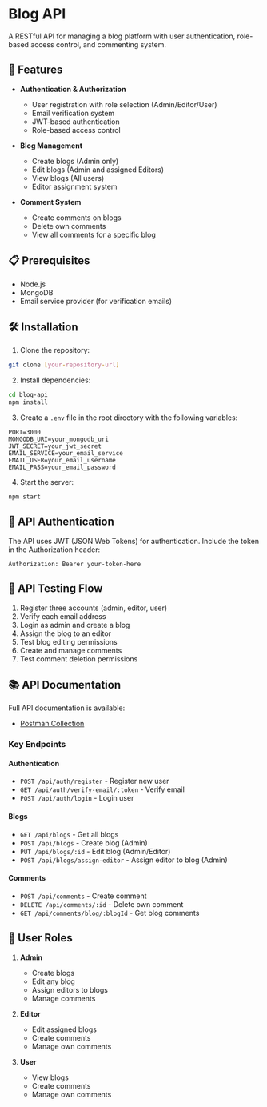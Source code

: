 # Blog API

A RESTful API for managing a blog platform with user authentication, role-based access control, and commenting system.

## 🚀 Features

- **Authentication & Authorization**
  - User registration with role selection (Admin/Editor/User)
  - Email verification system
  - JWT-based authentication
  - Role-based access control

- **Blog Management**
  - Create blogs (Admin only)
  - Edit blogs (Admin and assigned Editors)
  - View blogs (All users)
  - Editor assignment system

- **Comment System**
  - Create comments on blogs
  - Delete own comments
  - View all comments for a specific blog

## 📋 Prerequisites

- Node.js
- MongoDB
- Email service provider (for verification emails)

## 🛠️ Installation

1. Clone the repository:
```bash
git clone [your-repository-url]
```

2. Install dependencies:
```bash
cd blog-api
npm install
```

3. Create a `.env` file in the root directory with the following variables:
```env
PORT=3000
MONGODB_URI=your_mongodb_uri
JWT_SECRET=your_jwt_secret
EMAIL_SERVICE=your_email_service
EMAIL_USER=your_email_username
EMAIL_PASS=your_email_password
```

4. Start the server:
```bash
npm start
```

## 🔑 API Authentication

The API uses JWT (JSON Web Tokens) for authentication. Include the token in the Authorization header:
```
Authorization: Bearer your-token-here
```

## 🔄 API Testing Flow

1. Register three accounts (admin, editor, user)
2. Verify each email address
3. Login as admin and create a blog
4. Assign the blog to an editor
5. Test blog editing permissions
6. Create and manage comments
7. Test comment deletion permissions

## 📚 API Documentation

Full API documentation is available:
- [Postman Collection](https://www.postman.com/satellite-specialist-9716583/workspace/appening-assignment-testing-collection/collection/33771149-b8cdd380-f5af-4df8-ad0c-f5f67ab9774c?action=share&source=copy-link&creator=33771149)

### Key Endpoints

#### Authentication
- `POST /api/auth/register` - Register new user
- `GET /api/auth/verify-email/:token` - Verify email
- `POST /api/auth/login` - Login user

#### Blogs
- `GET /api/blogs` - Get all blogs
- `POST /api/blogs` - Create blog (Admin)
- `PUT /api/blogs/:id` - Edit blog (Admin/Editor)
- `POST /api/blogs/assign-editor` - Assign editor to blog (Admin)

#### Comments
- `POST /api/comments` - Create comment
- `DELETE /api/comments/:id` - Delete own comment
- `GET /api/comments/blog/:blogId` - Get blog comments

## 👥 User Roles

1. **Admin**
   - Create blogs
   - Edit any blog
   - Assign editors to blogs
   - Manage comments

2. **Editor**
   - Edit assigned blogs
   - Create comments
   - Manage own comments

3. **User**
   - View blogs
   - Create comments
   - Manage own comments

